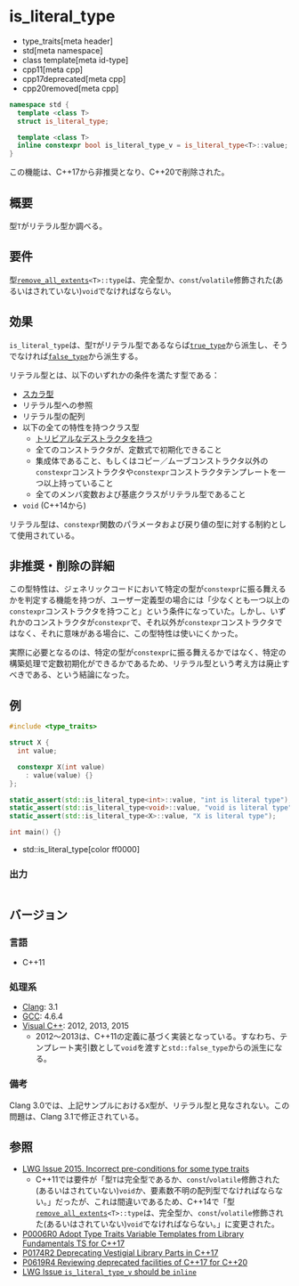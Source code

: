 # is_literal_type
* type_traits[meta header]
* std[meta namespace]
* class template[meta id-type]
* cpp11[meta cpp]
* cpp17deprecated[meta cpp]
* cpp20removed[meta cpp]

```cpp
namespace std {
  template <class T>
  struct is_literal_type;

  template <class T>
  inline constexpr bool is_literal_type_v = is_literal_type<T>::value; // C++17
}
```

この機能は、C++17から非推奨となり、C++20で削除された。

## 概要
型`T`がリテラル型か調べる。


## 要件
型[`remove_all_extents`](remove_all_extents.md)`<T>::type`は、完全型か、`const`/`volatile`修飾された(あるいはされていない)`void`でなければならない。


## 効果
`is_literal_type`は、型`T`がリテラル型であるならば[`true_type`](true_type.md)から派生し、そうでなければ[`false_type`](false_type.md)から派生する。

リテラル型とは、以下のいずれかの条件を満たす型である：

- [スカラ型](is_scalar.md)
- リテラル型への参照
- リテラル型の配列
- 以下の全ての特性を持つクラス型
	- [トリビアルなデストラクタを持つ](is_trivially_destructible.md)
	- 全てのコンストラクタが、定数式で初期化できること
	- 集成体であること、もしくはコピー／ムーブコンストラクタ以外の`constexpr`コンストラクタや`constexpr`コンストラクタテンプレートを一つ以上持っていること
	- 全てのメンバ変数および基底クラスがリテラル型であること
- `void` (C++14から)

リテラル型は、`constexpr`関数のパラメータおよび戻り値の型に対する制約として使用されている。


## 非推奨・削除の詳細
この型特性は、ジェネリックコードにおいて特定の型が`constexpr`に振る舞えるかを判定する機能を持つが、ユーザー定義型の場合には「少なくとも一つ以上の`constexpr`コンストラクタを持つこと」という条件になっていた。しかし、いずれかのコンストラクタが`constexpr`で、それ以外が`constexpr`コンストラクタではなく、それに意味がある場合に、この型特性は使いにくかった。

実際に必要となるのは、特定の型が`constexpr`に振る舞えるかではなく、特定の構築処理で定数初期化ができるかであるため、リテラル型という考え方は廃止すべきである、という結論になった。


## 例
```cpp example
#include <type_traits>

struct X {
  int value;

  constexpr X(int value)
    : value(value) {}
};

static_assert(std::is_literal_type<int>::value, "int is literal type");
static_assert(std::is_literal_type<void>::value, "void is literal type");
static_assert(std::is_literal_type<X>::value, "X is literal type");

int main() {}
```
* std::is_literal_type[color ff0000]

### 出力
```
```

## バージョン
### 言語
- C++11

### 処理系
- [Clang](/implementation.md#clang): 3.1
- [GCC](/implementation.md#gcc): 4.6.4
- [Visual C++](/implementation.md#visual_cpp): 2012, 2013, 2015
	- 2012～2013は、C++11の定義に基づく実装となっている。すなわち、テンプレート実引数として`void`を渡すと`std::false_type`からの派生になる。

### 備考
Clang 3.0では、上記サンプルにおける`X`型が、リテラル型と見なされない。この問題は、Clang 3.1で修正されている。


## 参照
- [LWG Issue 2015. Incorrect pre-conditions for some type traits](http://www.open-std.org/jtc1/sc22/wg21/docs/lwg-defects.html#2015)
    - C++11では要件が「型`T`は完全型であるか、`const`/`volatile`修飾された(あるいはされていない)`void`か、要素数不明の配列型でなければならない。」だったが、これは間違いであるため、C++14で「型[`remove_all_extents`](remove_all_extents.md)`<T>::type`は、完全型か、`const`/`volatile`修飾された(あるいはされていない)`void`でなければならない。」に変更された。
- [P0006R0 Adopt Type Traits Variable Templates from Library Fundamentals TS for C++17](http://www.open-std.org/jtc1/sc22/wg21/docs/papers/2015/p0006r0.html)
- [P0174R2 Deprecating Vestigial Library Parts in C++17](http://www.open-std.org/jtc1/sc22/wg21/docs/papers/2016/p0174r2.html)
- [P0619R4 Reviewing deprecated facilities of C++17 for C++20](http://www.open-std.org/jtc1/sc22/wg21/docs/papers/2018/p0619r4.html)
- [LWG Issue `is_literal_type_v` should be `inline`](https://wg21.cmeerw.net/lwg/issue3042)
